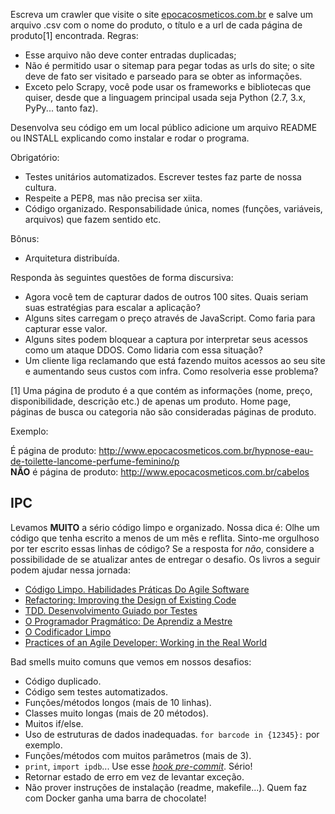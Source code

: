 Escreva um crawler que visite o site [epocacosmeticos.com.br](http://www.epocacosmeticos.com.br/) e salve um arquivo .csv com o nome do produto, o título e a url de cada página de produto[1] encontrada. Regras:

  * Esse arquivo não deve conter entradas duplicadas;
  * Não é permitido usar o sitemap para pegar todas as urls do site; o site deve de fato ser visitado e parseado para se obter as informações.
  * Exceto pelo Scrapy, você pode usar os frameworks e bibliotecas que quiser, desde que a linguagem principal usada seja Python (2.7, 3.x, PyPy... tanto faz).

Desenvolva seu código em um local público adicione um arquivo README ou INSTALL explicando como instalar e rodar o programa.

Obrigatório:

  * Testes unitários automatizados. Escrever testes faz parte de nossa cultura.
  * Respeite a PEP8, mas não precisa ser xiita.
  * Código organizado. Responsabilidade única, nomes (funções, variáveis, arquivos) que fazem sentido etc.

Bônus:

  * Arquitetura distribuída.

Responda às seguintes questões de forma discursiva:

  * Agora você tem de capturar dados de outros 100 sites. Quais seriam suas estratégias para escalar a aplicação?
  * Alguns sites carregam o preço através de JavaScript. Como faria para capturar esse valor.
  * Alguns sites podem bloquear a captura por interpretar seus acessos como um ataque DDOS. Como lidaria com essa situação?
  * Um cliente liga reclamando que está fazendo muitos acessos ao seu site e aumentando seus custos com infra. Como resolveria esse problema?

[1] Uma página de produto é a que contém as informações (nome, preço, disponibilidade, descrição etc.) de apenas um produto. Home page, páginas de busca ou categoria não são consideradas páginas de produto.

Exemplo:

É página de produto: http://www.epocacosmeticos.com.br/hypnose-eau-de-toilette-lancome-perfume-feminino/p  
**NÃO** é página de produto: http://www.epocacosmeticos.com.br/cabelos

## IPC
Levamos **MUITO** a sério código limpo e organizado. Nossa dica é: Olhe um código que tenha escrito a menos de um mês e reflita. Sinto-me orgulhoso por ter escrito essas linhas de código? Se a resposta for _não_, considere a possibilidade de se atualizar antes de entregar o desafio. Os livros a seguir podem ajudar nessa jornada:

* [Código Limpo. Habilidades Práticas Do Agile Software](https://www.amazon.com.br/C%C3%B3digo-Limpo-Habilidades-Pr%C3%A1ticas-Software/dp/8576082675)
* [Refactoring: Improving the Design of Existing Code](https://www.amazon.com/Refactoring-Improving-Design-Existing-Code/dp/0201485672)
* [TDD. Desenvolvimento Guiado por Testes](https://www.amazon.com.br/TDD-Desenvolvimento-Guiado-por-Testes/dp/857780724X)
* [O Programador Pragmático: De Aprendiz a Mestre](https://www.amazon.com/Programador-Pragm%C3%A1tico-Aprendiz-Mestre-Portuguese-ebook/dp/B019HM0H90)
* [O Codificador Limpo](https://www.amazon.com.br/O-Codificador-Limpo-Bob-Martin/dp/8576086476)
* [Practices of an Agile Developer: Working in the Real World](https://www.amazon.com/Practices-Agile-Developer-Pragmatic-Bookshelf/dp/097451408X)

Bad smells muito comuns que vemos em nossos desafios:

* Código duplicado.
* Código sem testes automatizados.
* Funções/métodos longos (mais de 10 linhas).
* Classes muito longas (mais de 20 métodos).
* Muitos if/else.
* Uso de estruturas de dados inadequadas. `for barcode in {12345}:` por exemplo.
* Funções/métodos com muitos parâmetros (mais de 3).
* `print`, `import ipdb`... Use esse [_hook pre-commit_](https://gist.github.com/eduardo-matos/8555eb3d6511dff5eed9). Sério!
* Retornar estado de erro em vez de levantar exceção.
* Não prover instruções de instalação (readme, makefile...). Quem faz com Docker ganha uma barra de chocolate!